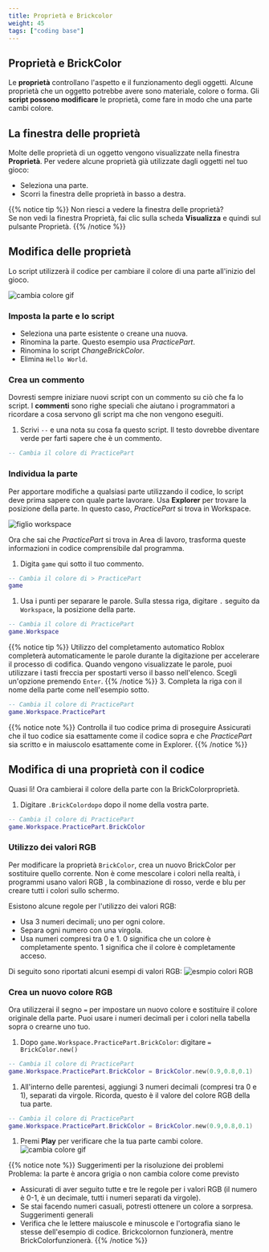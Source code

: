 ```yaml
---
title: Proprietà e Brickcolor
weight: 45
tags: ["coding base"] 
---
```


## Proprietà e BrickColor

Le **proprietà** controllano l'aspetto e il funzionamento degli oggetti. Alcune proprietà che un oggetto potrebbe avere sono materiale, colore o forma. Gli **script possono modificare** le proprietà, come fare in modo che una parte cambi colore.

## La finestra delle proprietà

Molte delle proprietà di un oggetto vengono visualizzate nella finestra **Proprietà**. Per vedere alcune proprietà già utilizzate dagli oggetti nel tuo gioco:

* Seleziona una parte.
* Scorri la finestra delle proprietà in basso a destra.

{{% notice tip %}}
Non riesci a vedere la finestra delle proprietà?  
Se non vedi la finestra Proprietà, fai clic sulla scheda **Visualizza** e quindi sul pulsante Proprietà.
{{% /notice %}}

## Modifica delle proprietà

Lo script utilizzerà il codice per cambiare il colore di una parte all'inizio del gioco.

![cambia colore gif](cambia-colore.gif)

### Imposta la parte e lo script

* Seleziona una parte esistente o creane una nuova.
* Rinomina la parte. Questo esempio usa *PracticePart*.
* Rinomina lo script *ChangeBrickColor*.
* Elimina `Hello World`.

### Crea un commento

Dovresti sempre iniziare nuovi script con un commento su ciò che fa lo script. I **commenti** sono righe speciali che aiutano i programmatori a ricordare a cosa servono gli script ma che non vengono eseguiti.

1. Scrivi `--` e una nota su cosa fa questo script. Il testo dovrebbe diventare verde per farti sapere che è un commento.

```lua
-- Cambia il colore di PracticePart
```

### Individua la parte

Per apportare modifiche a qualsiasi parte utilizzando il codice, lo script deve prima sapere con quale parte lavorare. Usa **Explorer** per trovare la posizione della parte. In questo caso, *PracticePart* si trova in Workspace.

![figlio workspace](WorkspaceChildren_480x320.png)

Ora che sai che *PracticePart* si trova in Area di lavoro, trasforma queste informazioni in codice comprensibile dal programma.

1. Digita `game` qui sotto il tuo commento.
```lua
-- Cambia il colore di > PracticePart
game
```
1. Usa i punti per separare le parole. Sulla stessa riga, digitare `.` seguito da `Workspace`, la posizione della parte.
```lua
-- Cambia il colore di PracticePart
game.Workspace
```
{{% notice tip %}}
Utilizzo del completamento automatico
Roblox completerà automaticamente le parole durante la digitazione per accelerare il processo di codifica. Quando vengono visualizzate le parole, puoi utilizzare i tasti freccia per spostarti verso il basso nell'elenco. Scegli un'opzione premendo `Enter`.
{{% /notice %}}
3. Completa la riga con il nome della parte come nell'esempio sotto.
```lua
-- Cambia il colore di PracticePart
game.Workspace.PracticePart
```
{{% notice note %}}
Controlla il tuo codice prima di proseguire
Assicurati che il tuo codice sia esattamente come il codice sopra e che *PracticePart* sia scritto e in maiuscolo esattamente come in Explorer.
{{% /notice %}}

## Modifica di una proprietà con il codice

Quasi lì! Ora cambierai il colore della parte con la BrickColorproprietà.

1. Digitare `.BrickColordopo` dopo il nome della vostra parte.
```lua
-- Cambia il colore di PracticePart
game.Workspace.PracticePart.BrickColor
```

### Utilizzo dei valori RGB

Per modificare la proprietà `BrickColor`, crea un nuovo BrickColor per sostituire quello corrente. Non è come mescolare i colori nella realtà, i programmi usano valori RGB , la combinazione di rosso, verde e blu per creare tutti i colori sullo schermo.

Esistono alcune regole per l'utilizzo dei valori RGB:

* Usa 3 numeri decimali; uno per ogni colore.
* Separa ogni numero con una virgola.
* Usa numeri compresi tra 0 e 1. 0 significa che un colore è completamente spento. 1 significa che il colore è completamente acceso.

Di seguito sono riportati alcuni esempi di valori RGB:
![esmpio colori RGB](tabella-esempio-colori.png)

### Crea un nuovo colore RGB

Ora utilizzerai il segno `=` per impostare un nuovo colore e sostituire il colore originale della parte. Puoi usare i numeri decimali per i colori nella tabella sopra o crearne uno tuo.

1. Dopo `game.Workspace.PracticePart.BrickColor`: digitare `= BrickColor.new()`
```lua
-- Cambia il colore di PracticePart
game.Workspace.PracticePart.BrickColor = BrickColor.new(0.9,0.8,0.1) 
```
1. All'interno delle parentesi, aggiungi 3 numeri decimali (compresi tra 0 e 1), separati da virgole. Ricorda, questo è il valore del colore RGB della tua parte.
```lua
-- Cambia il colore di PracticePart
game.Workspace.PracticePart.BrickColor = BrickColor.new(0.9,0.8,0.1) 
```
1. Premi **Play** per verificare che la tua parte cambi colore.
![cambia colore gif](cambia-colore.gif)

{{% notice note %}}
Suggerimenti per la risoluzione dei problemi  
Problema: la parte è ancora grigia o non cambia colore come previsto  
* Assicurati di aver seguito tutte e tre le regole per i valori RGB (il numero è 0-1, è un decimale, tutti i numeri separati da virgole).
* Se stai facendo numeri casuali, potresti ottenere un colore a sorpresa.  
Suggerimenti generali  
* Verifica che le lettere maiuscole e minuscole e l'ortografia siano le stesse dell'esempio di codice. Brickcolornon funzionerà, mentre BrickColorfunzionerà.
{{% /notice %}}
